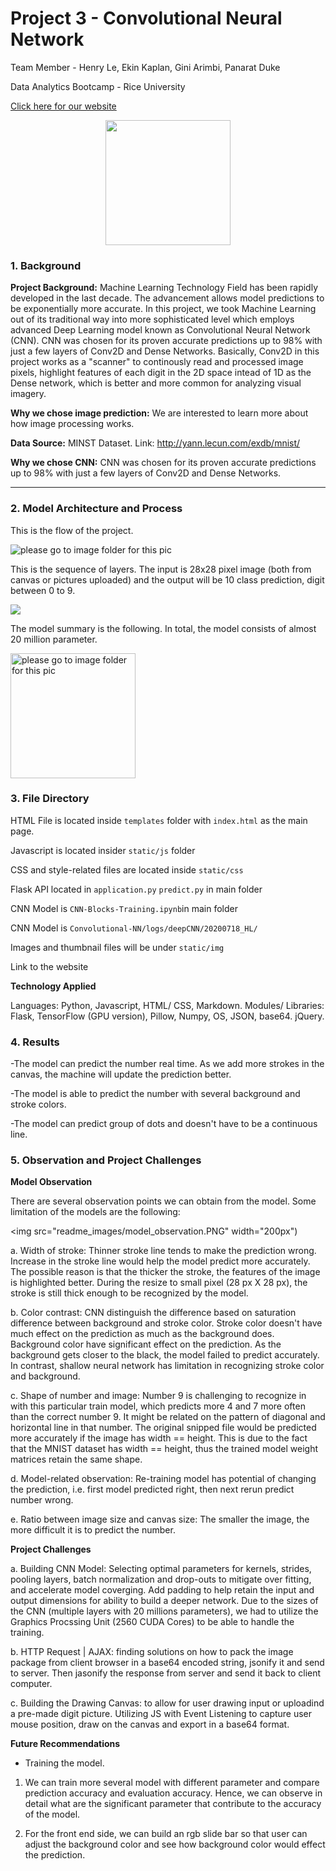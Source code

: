 # Project 3 - Convolutional Neural Network


Team Member - Henry Le, Ekin Kaplan, Gini Arimbi, Panarat Duke

Data Analytics Bootcamp - Rice University


<a href="#">Click here for our website</a>

<p align="center">
    <img src="./static/assets/img/portfolio/fullsize/AI.png" height="200px" weight="200px">
</p>

### 1. Background 

**Project Background:** Machine Learning Technology Field has been rapidly developed in the last decade. The advancement allows model predictions to be exponentially more accurate.
In this project, we took Machine Learning out of its traditional way into more sophisticated level which employs advanced Deep Learning model known as Convolutional Neural Network (CNN). CNN was chosen for its proven accurate predictions up to 98% with just a few layers of Conv2D and Dense Networks.
Basically, Conv2D in this project works as a "scanner" to continously read and processed image pixels, highlight features of each digit in the 2D space intead of 1D as the Dense network, which is better and more common for analyzing visual imagery.

**Why we chose image prediction:** We are interested to learn more about how image processing works. 

**Data Source:** MINST Dataset. Link:  http://yann.lecun.com/exdb/mnist/

**Why we chose CNN:** CNN was chosen for its proven accurate predictions up to 98% with just a few layers of Conv2D and Dense Networks.


****

### 2. Model Architecture and Process

This is the flow of the project. 

<img src="readme_images/process.png" alt="please go to image folder for this pic">

This is the sequence of layers. The input is 28x28 pixel image (both from canvas or pictures uploaded) and the output will be 10 class prediction, digit between 0 to 9. 

![](readme_images/model_architecture.png)

The model summary is the following. In total, the model consists of almost 20 million parameter.  


<img src="readme_images/model_summary2.PNG" alt="please go to image folder for this pic" width="200">

### 3. File Directory

HTML File is located inside `templates` folder with `index.html` as the main page.

Javascript is located insider `static/js` folder

CSS and style-related files are located inside `static/css`

Flask API located in `application.py` `predict.py` in main folder

CNN Model is `CNN-Blocks-Training.ipynb`in main folder

CNN Model is `Convolutional-NN/logs/deepCNN/20200718_HL/`

Images and thumbnail files will be under `static/img`

Link to the website 


**Technology Applied**  

Languages: Python, Javascript, HTML/ CSS, Markdown.
Modules/ Libraries: Flask, TensorFlow (GPU version), Pillow, Numpy, OS, JSON, base64. jQuery.



### 4. Results 

-The model can predict the number real time. As we add more strokes in the canvas, the machine will update the prediction better.  

-The model is able to predict the number with several background and stroke colors. 

-The model can predict group of dots and doesn't have to be a continuous line. 



### 5. Observation and Project Challenges


**Model Observation** 

There are several observation points we can obtain from the model. Some limitation of the models are the following: 

<img src="readme_images/model_observation.PNG" width="200px")

a. Width of stroke: Thinner stroke line tends to make the prediction wrong. Increase in the stroke line would help the model predict more accurately. The possible reason is that the thicker the stroke, the features of the image is highlighted better. During the resize to small pixel (28 px X 28 px), the stroke is still thick enough to be recognized by the model.

b. Color contrast: CNN distinguish the difference based on saturation difference between background and stroke color. Stroke color doesn't have much effect on the prediction as much as the background does. Background color have significant effect on the prediction. As the background gets closer to the black, the model failed to predict accurately. In contrast, shallow neural network has limitation in recognizing stroke color and background.

c. Shape of number and image:
Number 9 is challenging to recognize in with this particular train model, which predicts more 4 and 7 more often than the correct number 9. It might be related on the pattern of diagonal and horizontal line in that number.
The original snipped file would be predicted more accurately if the image has width == height. This is due to the fact that the MNIST dataset has width == height, thus the trained model weight matrices retain the same shape.

d. Model-related observation: Re-training model has potential of changing the prediction, i.e. first model predicted right, then next rerun predict number wrong.

e. Ratio between image size and canvas size: The smaller the image, the more difficult it is to predict the number. 



**Project Challenges** 

a. Building CNN Model:
Selecting optimal parameters for kernels, strides, pooling layers, batch normalization and drop-outs to mitigate over fitting, and accelerate model coverging.
Add padding to help retain the input and output dimensions for ability to build a deeper network.
Due to the sizes of the CNN (multiple layers with 20 millions parameters), we had to utilize the Graphics Procssing Unit (2560 CUDA Cores) to be able to handle the training.

b. HTTP Request | AJAX: finding solutions on how to pack the image package from client browser in a base64 encoded string, jsonify it and send to server. Then jasonify the response from server and send it back to client computer.

c. Building the Drawing Canvas: to allow for user drawing input or uploadind a pre-made digit picture. Utilizing JS with Event Listening to capture user mouse position, draw on the canvas and export in a base64 format.


**Future Recommendations** 
* Training the model. 
1. We can train more several model with different parameter and compare prediction accuracy and evaluation accuracy. Hence, we can observe in detail what are the significant parameter that contribute to the accuracy of the model. 

2. For the front end side, we can build an rgb slide bar so that user can adjust the background color and see how background color would effect the prediction. 
